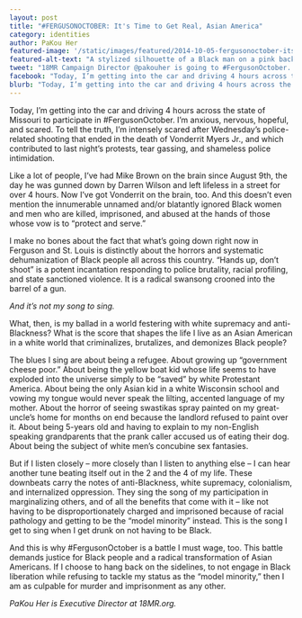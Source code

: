 ```yaml
---
layout: post
title: "#FERGUSONOCTOBER: It's Time to Get Real, Asian America"
category: identities
author: PaKou Her
featured-image: '/static/images/featured/2014-10-05-fergusonoctober-its-time-get-real-asian-america.jpg'
featured-alt-text: "A stylized silhouette of a Black man on a pink background, with his hands spread in the air, wearing a t-shirt reading 'HANDS UP, DON'T SHOOT.'"
tweet: "18MR Campaign Director @pakouher is going to #FergusonOctober. Here's why: "
facebook: "Today, I’m getting into the car and driving 4 hours across the state of Missouri to participate in #FergusonOctober. I’m anxious, nervous, hopeful, and scared. To tell the truth, I’m intensely scared after Wednesday’s police-related shooting that ended in the death of Vonderrit Myers Jr., and which contributed to last night’s protests, tear gassing, and shameless police intimidation."
blurb: "Today, I’m getting into the car and driving 4 hours across the state of Missouri to participate in #FergusonOctober. I’m anxious, nervous, hopeful, and scared. To tell the truth, I’m intensely scared after Wednesday’s police-related shooting that ended in the death of Vonderrit Myers Jr., and which contributed to last night’s protests, tear gassing, and shameless police intimidation."
---
```


Today, I’m getting into the car and driving 4 hours across the state of Missouri to participate in #FergusonOctober. I’m anxious, nervous, hopeful, and scared. To tell the truth, I’m intensely scared after Wednesday’s police-related shooting that ended in the death of Vonderrit Myers Jr., and which contributed to last night’s protests, tear gassing, and shameless police intimidation.

Like a lot of people, I’ve had Mike Brown on the brain since August 9th, the day he was gunned down by Darren Wilson and left lifeless in a street for over 4 hours. Now I’ve got Vonderrit on the brain, too. And this doesn’t even mention the innumerable unnamed and/or blatantly ignored Black women and men who are killed, imprisoned, and abused at the hands of those whose vow is to “protect and serve.”

I make no bones about the fact that what’s going down right now in Ferguson and St. Louis is distinctly about the horrors and systematic dehumanization of Black people all across this country. “Hands up, don’t shoot” is a potent incantation responding to police brutality, racial profiling, and state sanctioned violence. It is a radical swansong crooned into the barrel of a gun.

_And it’s not my song to sing._

What, then, is my ballad in a world festering with white supremacy and anti-Blackness? What is the score that shapes the life I live as an Asian American in a white world that criminalizes, brutalizes, and demonizes Black people?

The blues I sing are about being a refugee. About growing up “government cheese poor.” About being the yellow boat kid whose life seems to have exploded into the universe simply to be “saved” by white Protestant America. About being the only Asian kid in a white Wisconsin school and vowing my tongue would never speak the lilting, accented language of my mother. About the horror of seeing swastikas spray painted on my great-uncle’s home for months on end because the landlord refused to paint over it. About being 5-years old and having to explain to my non-English speaking grandparents that the prank caller accused us of eating their dog. About being the subject of white men’s concubine sex fantasies.

But if I listen closely – more closely than I listen to anything else – I can hear another tune beating itself out in the 2 and the 4 of my life. These downbeats carry the notes of anti-Blackness, white supremacy, colonialism, and internalized oppression. They sing the song of my participation in marginalizing others, and of all the benefits that come with it – like not having to be disproportionately charged and imprisoned because of racial pathology and getting to be the “model minority” instead. This is the song I get to sing when I get drunk on not having to be Black.

And this is why #FergusonOctober is a battle I must wage, too. This battle demands justice for Black people and a radical transformation of Asian Americans. If I choose to hang back on the sidelines, to not engage in Black liberation while refusing to tackle my status as the “model minority,” then I am as culpable for murder and imprisonment as any other.

_PaKou Her is Executive Director at 18MR.org._